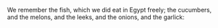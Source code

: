 We remember the fish, which we did eat in Egypt freely; the cucumbers, and the melons, and the leeks, and the onions, and the garlick:
